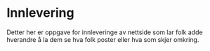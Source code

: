 # Innlevering

Detter her er oppgave for innleveringe av nettside som lar folk adde hverandre å la dem se hva folk poster eller hva som skjer omkring.

